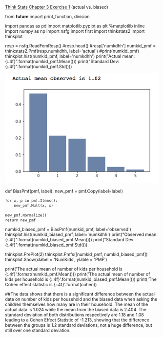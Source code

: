 [Think Stats Chapter 3 Exercise 1](http://greenteapress.com/thinkstats2/html/thinkstats2004.html#toc31) (actual vs. biased)

from __future__ import print_function, division

import pandas as pd
import matplotlib.pyplot as plt
%matplotlib inline
import numpy as np
import nsfg
import first
import thinkstats2
import thinkplot

resp = nsfg.ReadFemResp()
#resp.head()
#resp['numkdhh']
numkid_pmf = thinkstats2.Pmf(resp.numkdhh, label='actual')
#print(numkid_pmf)
thinkplot.hist(numkid_pmf, label='numkdhh')
print("Actual mean: {:.4f}".format(numkid_pmf.Mean()))
print("Standard Dev: {:.4f}".format(numkid_pmf.Std()))

![Histogram](Numkid_Actual.tiff)

def BiasPmf(pmf, label):
    new_pmf = pmf.Copy(label=label)

    for x, p in pmf.Items():
        new_pmf.Mult(x, x)
        
    new_pmf.Normalize()
    return new_pmf

numkid_biased_pmf = BiasPmf(numkid_pmf, label='observed')
thinkplot.hist(numkid_biased_pmf, label='numkdhh')
print("Observed mean: {:.4f}".format(numkid_biased_pmf.Mean()))
print("Standard Dev: {:.4f}".format(numkid_biased_pmf.Std()))

thinkplot.PrePlot(2)
thinkplot.Pmfs([numkid_pmf, numkid_biased_pmf])
thinkplot.Show(xlabel = 'NumKids', ylable = 'PMF')

print('The actual mean of number of kids per household is {:.4f}'.format(numkid_pmf.Mean()))
print('The actual mean of number of kids per household is {:.4f}'.format(numkid_biased_pmf.Mean()))
print('The Cohen effect statistic is {:.4f}'.format(cohen))

##The data shows that there is a significant difference between the actual data on number of kids per household and the biased data when asking the children themselves how many are in their household.  The mean of the actual data is 1.024 while the mean from the biased data is 2.404.  The standard deviation of both distributions respectively are 1.18 and 1.08 leading to a Cohen Effect Statistic of -1.213, showing that the difference between the groups is 1.2 standard deviations, not a huge difference, but still over one standard deviation.
